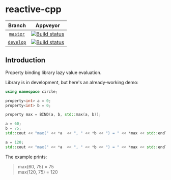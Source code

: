 # reactive-cpp

Branch          | Appveyor |
:-------------: | -------- |
[`master`](https://github.com/jm4R/reactive-cpp/tree/master) | [![Build status](https://ci.appveyor.com/api/projects/status/ix6o5njakdpqvbrl/branch/master?svg=true)](https://ci.appveyor.com/project/jm4R/reactive-cpp/branch/master)
[`develop`](https://github.com/jm4R/reactive-cpp/tree/develop) | [![Build status](https://ci.appveyor.com/api/projects/status/ix6o5njakdpqvbrl/branch/develop?svg=true)](https://ci.appveyor.com/project/jm4R/reactive-cpp/branch/master)


## Introduction

Property binding library lazy value evaluation.

Library is in development, but here's an already-working demo:

```cpp
using namespace circle;

property<int> a = 0;
property<int> b = 0;

property max = BIND(a, b, std::max(a, b));

a = 60;
b = 75;
std::cout << "max(" << *a  << ", " << *b << ") = " << *max << std::endl;

a = 120;
std::cout << "max(" << *a  << ", " << *b << ") = " << *max << std::endl;
```

The example prints:

> max(60, 75) = 75\
> max(120, 75) = 120